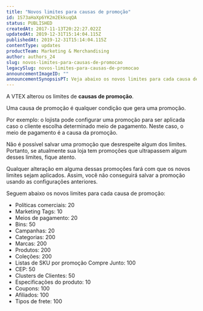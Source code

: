 ```yaml
---
title: "Novos limites para causas de promoção"
id: 1S73aHaXp6YK2m2EkkuqQA
status: PUBLISHED
createdAt: 2017-11-13T20:22:27.022Z
updatedAt: 2019-12-31T15:14:04.115Z
publishedAt: 2019-12-31T15:14:04.115Z
contentType: updates
productTeam: Marketing & Merchandising
author: authors_24
slug: novos-limites-para-causas-de-promocao
legacySlug: novos-limites-para-causas-de-promocao
announcementImageID: ""
announcementSynopsisPT: Veja abaixo os novos limites para cada causa de promoção
---
```


A VTEX alterou os limites de **causas de promoção**. 

Uma causa de promoção é qualquer condição que gera uma promoção. 

Por exemplo: o lojista pode configurar uma promoção para ser aplicada caso o cliente escolha determinado meio de pagamento. Neste caso, o meio de pagamento é a causa da promoção.

<div class="alert alert-danger">Não é possível salvar uma promoção que desrespeite algum dos limites. Portanto, se atualmente sua loja tem promoções que ultrapassem algum desses limites, fique atento. 

Qualquer alteração em alguma dessas promoções fará com que os novos limites sejam aplicados. Assim, você não conseguirá salvar a promoção usando as configurações anteriores.
</div>

Seguem abaixo os novos limites para cada causa de promoção:

- Políticas comerciais: 20
- Marketing Tags: 10
- Meios de pagamento: 20
- Bins: 50
- Campanhas: 20
- Categorias: 200
- Marcas: 200
- Produtos: 200
- Coleções: 200
- Listas de SKU por promoção Compre Junto: 100
- CEP: 50
- Clusters de Clientes: 50
- Especificações do produto: 10
- Coupons: 100
- Afiliados: 100
- Tipos de frete: 100
